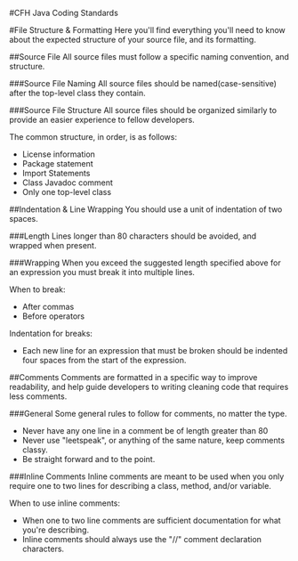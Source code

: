 #CFH Java Coding Standards

#File Structure & Formatting
Here you'll find everything you'll need to know about the expected structure of your source file, and its formatting.

##Source File
All source files must follow a specific naming convention, and structure.

###Source File Naming
All source files should be named(case-sensitive) after the top-level class they contain.

###Source File Structure
All source files should be organized similarly to provide an easier experience to fellow developers.

The common structure, in order, is as follows:

- License information
- Package statement
- Import Statements
- Class Javadoc comment
- Only one top-level class

##Indentation & Line Wrapping
You should use a unit of indentation of two spaces.

###Length
Lines longer than 80 characters should be avoided, and wrapped when present.

###Wrapping
When you exceed the suggested length specified above for an expression you must break it
into multiple lines.


When to break:

- After commas
- Before operators


Indentation for breaks:

- Each new line for an expression that must be broken should be indented four spaces
from the start of the expression.

##Comments
Comments are formatted in a specific way to improve readability, and help guide developers to writing cleaning
code that requires less comments.

###General
Some general rules to follow for comments, no matter the type.
- Never have any one line in a comment be of length greater than 80
- Never use "leetspeak", or anything of the same nature, keep comments classy.
- Be straight forward and to the point.

###Inline Comments
Inline comments are meant to be used when you only require one to two lines for describing a class, method, and/or variable.

When to use inline comments:
- When one to two line comments are sufficient documentation for what you're describing.
- Inline comments should always use the "//" comment declaration characters.

